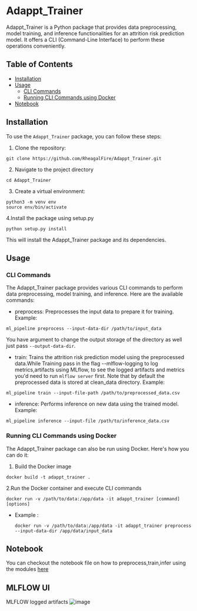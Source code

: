 # Adappt_Trainer

Adappt_Trainer is a Python package that provides data preprocessing, model training, and inference functionalities for an attrition risk prediction model. It offers a CLI (Command-Line Interface) to perform these operations conveniently.

## Table of Contents

- [Installation](#installation)
- [Usage](#usage)
  - [CLI Commands](#cli-commands)
  - [Running CLI Commands using Docker](#running-cli-commands-using-docker)
- [Notebook](#notebook)

## Installation

To use the `Adappt_Trainer` package, you can follow these steps:

1. Clone the repository:
```
git clone https://github.com/RheagalFire/Adappt_Trainer.git

```
2. Navigate to the project directory
```
cd Adappt_Trainer

```
3. Create a virtual environment:

```
python3 -m venv env
source env/bin/activate
```
4.Install the package using setup.py
```
python setup.py install

```
This will install the Adappt_Trainer package and its dependencies.

## Usage
### CLI Commands 
The Adappt_Trainer package provides various CLI commands to perform data preprocessing, model training, and inference. Here are the available commands:
- preprocess: Preprocesses the input data to prepare it for training. Example:
```
ml_pipeline preprocess --input-data-dir /path/to/input_data

```
  You have argument to change the output storage of the directory as well just pass `--output-data-dir`.
- train: Trains the attrition risk prediction model using the preprocessed data.While Training pass in the flag --mlflow-logging to log metrics,artifacts using MLflow, to see the logged artifacts and metrics you'd need to run `mlflow server` first. Note that by default the preprocessed data is stored at clean_data directory. Example:
```
ml_pipeline train --input-file-path /path/to/preprocessed_data.csv

```
- inference: Performs inference on new data using the trained model. Example:
```
ml_pipeline inference --input-file /path/to/inference_data.csv 

```
### Running CLI Commands using Docker
The Adappt_Trainer package can also be run using Docker. Here's how you can do it:

1. Build the Docker image
```
docker build -t adappt_trainer .

```
2.Run the Docker container and execute CLI commands
```
docker run -v /path/to/data:/app/data -it adappt_trainer [command] [options]

```
- Example : 
    ```
    docker run -v /path/to/data:/app/data -it adappt_trainer preprocess --input-data-dir /app/data/input_data

    ```
## Notebook
You can checkout the notebook file on how to preprocess,train,infer using the modules [here](notebooks/Running%20Modules.ipynb)  

## MLFLOW UI
MLFLOW logged artifacts 
![image](https://github.com/RheagalFire/Adappt_Trainer/assets/60213893/6f46eb8a-e37b-4074-9bd3-1adb25e68c46)






